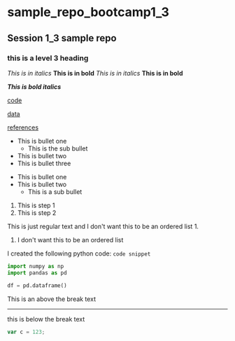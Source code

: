 # sample_repo_bootcamp1_3
## Session 1_3 sample repo
### this is a level 3 heading

*This is in italics*
**This is in bold**
_This is in italics_
__This is in bold__

**_This is bold italics_**


[code](code)

[data](data)

[references](references)

* This is bullet one
    * This is the sub bullet
* This is bullet two
* This is bullet three

- This is bullet one
- This is bullet two
    - This is a sub bullet

1. This is step 1
2. This is step 2

This is just regular text and I don't want this to be an ordered list 1.

1. I don't want this to be an ordered list

I created the following python code: ` code snippet `
```python
import numpy as np
import pandas as pd

df = pd.dataframe()
```

This is an above the break text

---

this is below the break text

```js
var c = 123;
